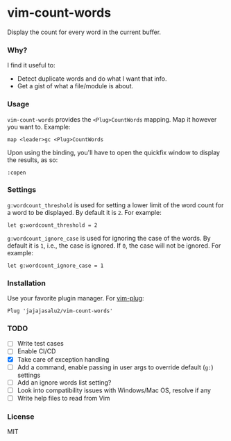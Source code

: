 # vim-count-words

Display the count for every word in the current buffer.

### Why?

I find it useful to:

- Detect duplicate words and do what I want that info.
- Get a gist of what a file/module is about.

### Usage

`vim-count-words` provides the `<Plug>CountWords` mapping. Map it however you
want to. Example:

```
map <leader>gc <Plug>CountWords
```

Upon using the binding, you'll have to open the quickfix window to
display the results, as so:

```
:copen
```

### Settings

`g:wordcount_threshold` is used for setting a lower limit of the word count for
a word to be displayed. By default it is `2`. For example:

```
let g:wordcount_threshold = 2
```

`g:wordcount_ignore_case` is used for ignoring the case of the words. By
default it is `1`, i.e., the case is ignored. If `0`, the case will not be
ignored. For example:

```
let g:wordcount_ignore_case = 1
```

### Installation

Use your favorite plugin manager. For
[vim-plug](https://github.com/junegunn/vim-plug):

```
Plug 'jajajasalu2/vim-count-words'
```

### TODO

- [ ] Write test cases
- [ ] Enable CI/CD
- [X] Take care of exception handling
- [ ] Add a command, enable passing in user
      args to override default (`g:`) settings
- [ ] Add an ignore words list setting?
- [ ] Look into compatibility issues with Windows/Mac OS, resolve if any
- [ ] Write help files to read from Vim

### License

MIT

